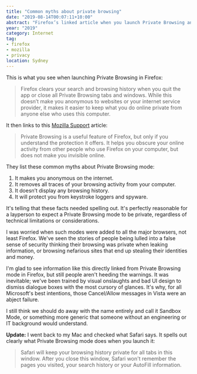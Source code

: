 ```yaml
---
title: "Common myths about private browsing"
date: "2019-08-14T00:07:11+10:00"
abstract: "Firefox’s linked article when you launch Private Browsing answers some questions, but people still ignore it at their peril."
year: "2019"
category: Internet
tag:
- firefox
- mozilla
- privacy
location: Sydney
---
```

This is what you see when launching Private Browsing in Firefox:

> Firefox clears your search and browsing history when you quit the app or close all Private Browsing tabs and windows. While this doesn’t make you anonymous to websites or your internet service provider, it makes it easier to keep what you do online private from anyone else who uses this computer.

It then links to this [Mozilla Support](https://support.mozilla.org/en-US/kb/common-myths-about-private-browsing) article:

> Private Browsing is a useful feature of Firefox, but only if you understand the protection it offers. It helps you obscure your online activity from other people who use Firefox on your computer, but does not make you invisible online. 

They list these common myths about Private Browsing mode:

1. It makes you anonymous on the internet.
2. It removes all traces of your browsing activity from your computer.
3. It doesn’t display any browsing history.
4. It will protect you from keystroke loggers and spyware.

It's telling that these facts needed spelling out. It's perfectly reasonable for a layperson to expect a Private Browsing mode to be private, regardless of technical limitations or considerations.

I was worried when such modes were added to all the major browsers, not least Firefox. We've  seen the stories of people being lulled into a false sense of security thinking their browsing was private when leaking information, or browsing nefarious sites that end up stealing their identities and money.

I'm glad to see information like this directly linked from Private Browsing mode in Firefox, but still people aren't heeding the warnings. It was inevitable; we've been trained by visual onslaughts and bad UI design to dismiss dialogue boxes with the most cursory of glances. It's why, for all Microsoft's best intentions, those Cancel/Allow messages in Vista were an abject failure.

I still think we should do away with the name entirely and call it Sandbox Mode, or something more generic that someone without an engineering or IT background would understand.

**Update:** I went back to my Mac and checked what Safari says. It spells out clearly what Private Browsing mode does when you launch it:

> Safari will keep your browsing history private for all tabs in this window. After you close this window, Safari won't remember the pages you visited, your search history or your AutoFill information.

